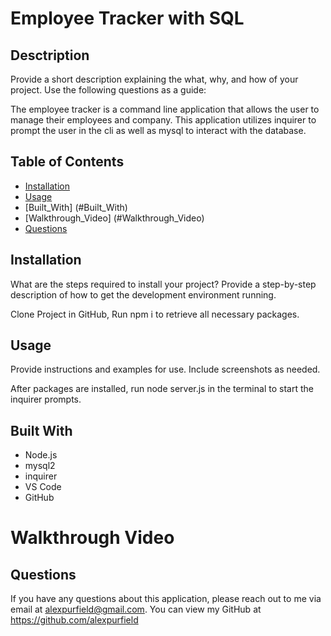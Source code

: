 # Employee Tracker with SQL

  

  ## Desctription
  Provide a short description explaining the what, why, and how of your project. Use the following questions as a guide:

  The employee tracker is a command line application that allows the user to manage their employees and company. This application utilizes inquirer to prompt the user in the cli as well as mysql to interact with the database.

  ## Table of Contents
  * [Installation](#Installation)
  * [Usage](#Usage)
  * [Built_With] (#Built_With)
  * [Walkthrough_Video] (#Walkthrough_Video)
  * [Questions](#Questions)

  ## Installation
  What are the steps required to install your project? Provide a step-by-step description of how to get the development environment running.

  Clone Project in GitHub, Run npm i to retrieve all necessary packages.

  ## Usage
  Provide instructions and examples for use. Include screenshots as needed.

  After packages are installed, run node server.js in the terminal to start the inquirer prompts.

  ## Built With
  * Node.js
  * mysql2
  * inquirer
  * VS Code
  * GitHub

  # Walkthrough Video



  ## Questions

  If you have any questions about this application, please reach out to me via email at alexpurfield@gmail.com. You can view my GitHub at https://github.com/alexpurfield


